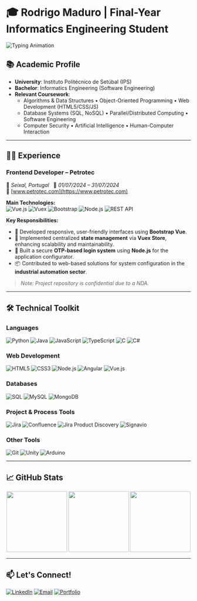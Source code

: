 # 🎓 Rodrigo Maduro | Final-Year Informatics Engineering Student

<div align-items="center">
  <img src="https://readme-typing-svg.demolab.com?font=Fira+Code&pause=1000&color=5D3FD3&width=435&lines=Back-end+Developer;Front-end+Developer;UI/UX+Enthusiast" alt="Typing Animation" />
</div>

## 📚 Academic Profile
- **University**: Instituto Politécnico de Setúbal (IPS)  
- **Bachelor**: Informatics Engineering (Software Engineering)  
- **Relevant Coursework**:  
  - Algorithms & Data Structures • Object-Oriented Programming • Web Development (HTML5/CSS/JS)  
  - Database Systems (SQL, NoSQL) • Parallel/Distributed Computing • Software Engineering  
  - Computer Security • Artificial Intelligence • Human-Computer Interaction  
---

## 🧑‍💻 Experience

### **Frontend Developer – Petrotec**  
📍 *Seixal, Portugal* &nbsp;&nbsp;📅 *01/07/2024 – 31/07/2024*  
🔗 [www.petrotec.com](https://www.petrotec.com)  

**Main Technologies:**  
![Vue.js](https://img.shields.io/badge/-Vue.js-4FC08D?logo=vue.js&logoColor=white)
![Vuex](https://img.shields.io/badge/-Vuex-35495E?logo=vue.js&logoColor=white)
![Bootstrap](https://img.shields.io/badge/-Bootstrap-7952B3?logo=bootstrap&logoColor=white)
![Node.js](https://img.shields.io/badge/-Node.js-339933?logo=node.js&logoColor=white)
![REST API](https://img.shields.io/badge/-REST%20APIs-005571?logo=api&logoColor=white)

**Key Responsibilities:**
- 🔧 Developed responsive, user-friendly interfaces using **Bootstrap Vue**.
- 🔁 Implemented centralized **state management** via **Vuex Store**, enhancing scalability and maintainability.
- 🔐 Built a secure **OTP-based login system** using **Node.js** for the application configurator.
- 📦 Contributed to web-based solutions for system configuration in the **industrial automation sector**.

> *Note: Project repository is confidential due to a NDA.*
> 
---

## 🛠️ Technical Toolkit

### **Languages**
![Python](https://img.shields.io/badge/-Python-3776AB?logo=python&logoColor=white)
![Java](https://img.shields.io/badge/-Java-007396?logo=java&logoColor=white)
![JavaScript](https://img.shields.io/badge/-JavaScript-F7DF1E?logo=javascript&logoColor=black)
![TypeScript](https://img.shields.io/badge/-TypeScript-3178C6?logo=typescript&logoColor=white)
![C](https://img.shields.io/badge/-C-A8B9CC?logo=c&logoColor=white)
![C#](https://img.shields.io/badge/-C%23-239120?logo=c-sharp&logoColor=white)

### **Web Development**
![HTML5](https://img.shields.io/badge/-HTML5-E34F26?logo=html5&logoColor=white)
![CSS3](https://img.shields.io/badge/-CSS3-1572B6?logo=css3&logoColor=white)
![Node.js](https://img.shields.io/badge/-Node.js-339933?logo=node.js&logoColor=white)
![Angular](https://img.shields.io/badge/-Angular-DD0031?logo=angular&logoColor=white)
![Vue.js](https://img.shields.io/badge/-Vue.js-4FC08D?logo=vue.js&logoColor=white)

### **Databases**
![SQL](https://img.shields.io/badge/-SQL-4479A1?logo=postgresql&logoColor=white)
![MySQL](https://img.shields.io/badge/-MySQL-4479A1?logo=mysql&logoColor=white)
![MongoDB](https://img.shields.io/badge/-MongoDB-47A248?logo=mongodb&logoColor=white)

### **Project & Process Tools**
![Jira](https://img.shields.io/badge/-Jira-0052CC?logo=jira&logoColor=white)
![Confluence](https://img.shields.io/badge/-Confluence-172B4D?logo=confluence&logoColor=white)
![Jira Product Discovery](https://img.shields.io/badge/-Jira%20Product%20Discovery-0052CC?logo=jira&logoColor=white)
![Signavio](https://img.shields.io/badge/-Signavio-FA6C0E?logoColor=white)

### **Other Tools**
![Git](https://img.shields.io/badge/-Git-F05032?logo=git&logoColor=white)
![Unity](https://img.shields.io/badge/-Unity-000000?logo=unity&logoColor=white)
![Arduino](https://img.shields.io/badge/-Arduino-00979D?logo=arduino&logoColor=white)

---

## 📈 GitHub Stats

<div align="center">
  <img height="165" src="https://github-readme-stats.vercel.app/api?username=rrmaduro&show_icons=true&theme=radical&hide_border=true&count_private=true" />
  <img height="165" src="https://github-readme-streak-stats.herokuapp.com/?user=rrmaduro&theme=radical&hide_border=true" />
  <img height="165" src="https://github-readme-stats.vercel.app/api/top-langs/?username=rrmaduro&layout=compact&theme=radical&hide_border=true&exclude_repo=gh-pages" />
</div>

---

## 📫 Let's Connect!
[![LinkedIn](https://img.shields.io/badge/-LinkedIn-0A66C2?logo=linkedin)](https://linkedin.com/in/YOUR-PROFILE)
[![Email](https://img.shields.io/badge/-Email-D14836?logo=gmail)](mailto:your.email@example.com)
[![Portfolio](https://img.shields.io/badge/-Portfolio-FF7139?logo=firefox)](https://your-portfolio.com)
